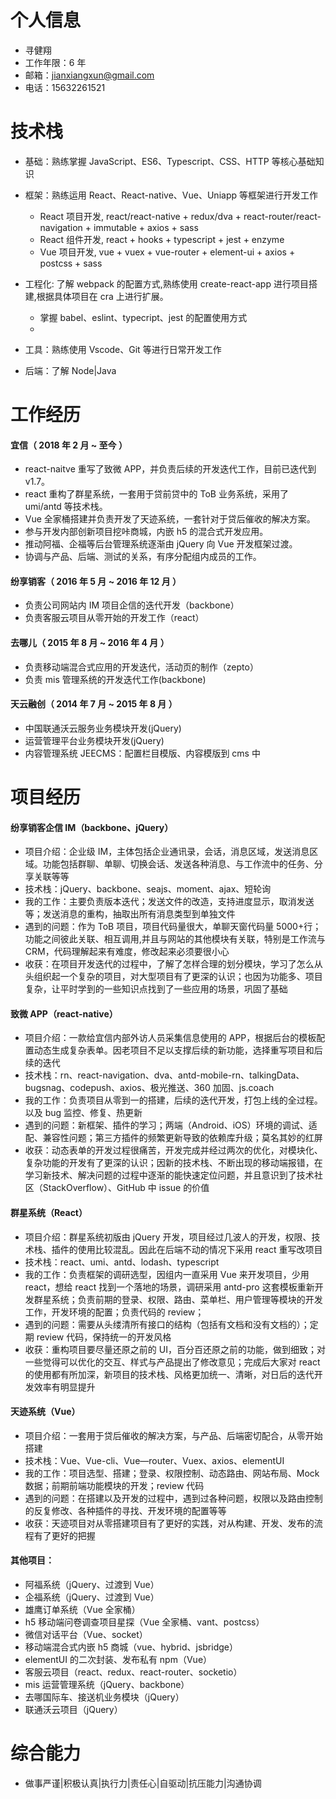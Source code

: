 # 个人信息

- 寻健翔
- 工作年限：6 年
- 邮箱：jianxiangxun@gmail.com
- 电话：15632261521

# 技术栈

- 基础：熟练掌握 JavaScript、ES6、Typescript、CSS、HTTP 等核心基础知识
- 框架：熟练运用 React、React-native、Vue、Uniapp 等框架进行开发工作
  - React 项目开发, react/react-native + redux/dva + react-router/react-navigation + immutable + axios + sass
  - React 组件开发, react + hooks + typescript + jest + enzyme
  - Vue 项目开发, vue + vuex + vue-router + element-ui + axios + postcss + sass
- 工程化: 了解 webpack 的配置方式,熟练使用 create-react-app 进行项目搭建,根据具体项目在 cra 上进行扩展。

  - 掌握 babel、eslint、typecript、jest 的配置使用方式
  -

- 工具：熟练使用 Vscode、Git 等进行日常开发工作
- 后端：了解 Node|Java

# 工作经历

#### 宜信（ 2018 年 2 月 ~ 至今 ）

- react-naitve 重写了致微 APP，并负责后续的开发迭代工作，目前已迭代到 v1.7。
- react 重构了群星系统，一套用于贷前贷中的 ToB 业务系统，采用了 umi/antd 等技术栈。
- Vue 全家桶搭建并负责开发了天迹系统，一套针对于贷后催收的解决方案。
- 参与开发内部创新项目挖咔商城，内嵌 h5 的混合式开发应用。
- 推动阿福、企福等后台管理系统逐渐由 jQuery 向 Vue 开发框架过渡。
- 协调与产品、后端、测试的关系，有序分配组内成员的工作。

#### 纷享销客（ 2016 年 5 月 ~ 2016 年 12 月 ）

- 负责公司网站内 IM 项目企信的迭代开发（backbone）
- 负责客服云项目从零开始的开发工作（react）

#### 去哪儿（ 2015 年 8 月 ~ 2016 年 4 月 ）

- 负责移动端混合式应用的开发迭代，活动页的制作（zepto）
- 负责 mis 管理系统的开发迭代工作(backbone)

#### 天云融创（ 2014 年 7 月 ~ 2015 年 8 月 ）

- 中国联通沃云服务业务模块开发(jQuery)
- 运营管理平台业务模块开发(jQuery)
- 内容管理系统 JEECMS：配置栏目模版、内容模版到 cms 中

# 项目经历

#### 纷享销客企信 IM（backbone、jQuery）

- 项目介绍：企业级 IM，主体包括企业通讯录，会话，消息区域，发送消息区域。功能包括群聊、单聊、切换会话、发送各种消息、与工作流中的任务、分享关联等等
- 技术栈：jQuery、backbone、seajs、moment、ajax、短轮询
- 我的工作：主要负责版本迭代；发送文件的改造，支持进度显示，取消发送等；发送消息的重构，抽取出所有消息类型到单独文件
- 遇到的问题：作为 ToB 项目，项目代码量很大，单聊天窗代码量 5000+行；功能之间彼此关联、相互调用,并且与网站的其他模块有关联，特别是工作流与 CRM，代码理解起来有难度，修改起来必须要很小心
- 收获：在项目开发迭代的过程中，了解了怎样合理的划分模块，学习了怎么从头组织起一个复杂的项目，对大型项目有了更深的认识；也因为功能多、项目复杂，让平时学到的一些知识点找到了一些应用的场景，巩固了基础

#### 致微 APP（react-native）

- 项目介绍：一款给宜信内部外访人员采集信息使用的 APP，根据后台的模板配置动态生成复杂表单。因老项目不足以支撑后续的新功能，选择重写项目和后续的迭代
- 技术栈：rn、react-navigation、dva、antd-mobile-rn、talkingData、bugsnag、codepush、axios、极光推送、360 加固、js.coach
- 我的工作：负责项目从零到一的搭建，后续的迭代开发，打包上线的全过程。以及 bug 监控、修复、热更新
- 遇到的问题：新框架、插件的学习；两端（Android、iOS）环境的调试、适配、兼容性问题；第三方插件的频繁更新导致的依赖库升级；莫名其妙的红屏
- 收获：动态表单的开发过程很痛苦，开发完成并经过两次的优化，对模块化、复杂功能的开发有了更深的认识；因新的技术栈、不断出现的移动端报错，在学习新技术、解决问题的过程中逐渐的能快速定位问题，并且意识到了技术社区（StackOverflow）、GitHub 中 issue 的价值

#### 群星系统（React）

- 项目介绍：群星系统初版由 jQuery 开发，项目经过几波人的开发，权限、技术栈、插件的使用比较混乱。因此在后端不动的情况下采用 react 重写改项目
- 技术栈：react、umi、antd、lodash、typescript
- 我的工作：负责框架的调研选型，因组内一直采用 Vue 来开发项目，少用 react，想给 react 找到一个落地的场景，调研采用 antd-pro 这套模板重新开发群星系统；负责前期的登录、权限、路由、菜单栏、用户管理等模块的开发工作，开发环境的配置；负责代码的 review；
- 遇到的问题：需要从头缕清所有接口的结构（包括有文档和没有文档的）；定期 review 代码，保持统一的开发风格
- 收获：重构项目要尽量还原之前的 UI，百分百还原之前的功能，做到细致；对一些觉得可以优化的交互、样式与产品提出了修改意见；完成后大家对 react 的使用都有所加深，新项目的技术栈、风格更加统一、清晰，对日后的迭代开发效率有明显提升

#### 天迹系统（Vue）

- 项目介绍：一套用于贷后催收的解决方案，与产品、后端密切配合，从零开始搭建
- 技术栈：Vue、Vue-cli、Vue—router、Vuex、axios、elementUI
- 我的工作：项目选型、搭建；登录、权限控制、动态路由、网站布局、Mock 数据；前期前端功能模块的开发；review 代码
- 遇到的问题：在搭建以及开发的过程中，遇到过各种问题，权限以及路由控制的反复修改、各种插件的寻找、开发环境的配置等等
- 收获：天迹项目对从零搭建项目有了更好的实践，对从构建、开发、发布的流程有了更好的把握

#### 其他项目：

- 阿福系统（jQuery、过渡到 Vue）
- 企福系统（jQuery、过渡到 Vue）
- 雄鹰订单系统（Vue 全家桶）
- h5 移动端问卷调查项目星探（Vue 全家桶、vant、postcss）
- 微信对话平台（Vue、socket）
- 移动端混合式内嵌 h5 商城（vue、hybrid、jsbridge）
- elementUI 的二次封装、发布私有 npm（Vue）
- 客服云项目（react、redux、react-router、socketio）
- mis 运营管理系统（jQuery、backbone）
- 去哪国际车、接送机业务模块（jQuery）
- 联通沃云项目（jQuery）

# 综合能力

- 做事严谨|积极认真|执行力|责任心|自驱动|抗压能力|沟通协调
